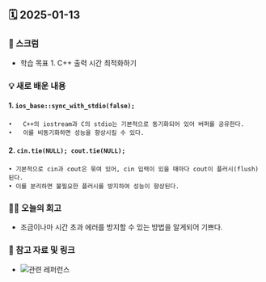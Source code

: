 ## 🗓️ 2025-01-13

### 🐌 스크럼

- 학습 목표 1. C++ 출력 시간 최적화하기

### 💡 새로 배운 내용

#### 1. `ios_base::sync_with_stdio(false);`

    •	C++의 iostream과 C의 stdio는 기본적으로 동기화되어 있어 버퍼를 공유한다.
    •	이를 비동기화하면 성능을 향상시킬 수 있다.

#### 2. `cin.tie(NULL); cout.tie(NULL);`

    • 기본적으로 cin과 cout은 묶여 있어, cin 입력이 있을 때마다 cout이 플러시(flush)된다.
    • 이를 분리하면 불필요한 플러시를 방지하여 성능이 향상된다.

### 👏🏻 오늘의 회고

- 조금이나마 시간 초과 에러를 방지할 수 있는 방법을 알게되어 기쁘다.

### 🔗 참고 자료 및 링크

- ![관련 레퍼런스](https://velog.io/@gogori6565/BOJ-cin.tieNULL과-iosbasesyncwithstdiofalse)
